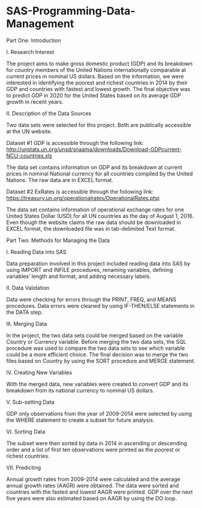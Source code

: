 # SAS-Programming-Data-Management
Part One: Introduction 

I.	Research Interest

The project aims to make gross domestic product (GDP) and its breakdown for country members of the United Nations internationally comparable at current prices in nominal US dollars. Based on the information, we were interested in identifying the poorest and richest countries in 2014 by their GDP and countries with fastest and lowest growth. The final objective was to predict GDP in 2020 for the United States based on its average GDP growth in recent years.

II.	Description of the Data Sources

Two data sets were selected for this project. Both are publically accessible at the UN website. 

Dataset #1 GDP is accessible through the following link: http://unstats.un.org/unsd/snaama/downloads/Download-GDPcurrent-NCU-countries.xls 

The data set contains information on GDP and its breakdown at current prices in nominal National currency for all countries compiled by the United Nations. The raw data are in EXCEL format.

Dataset #2 ExRates is accessible through the following link: https://treasury.un.org/operationalrates/OperationalRates.php

The data set contains information of operational exchange rates for one United States Dollar (USD) for all UN countries as the day of August 1, 2016. Even though the website claims the raw data should be downloaded in EXCEL format, the downloaded file was in tab-delimited Text format. 

Part Two: Methods for Managing the Data

I.	Reading Data into SAS

Data preparation involved in this project included reading data into SAS by using IMPORT and INFILE procedures, renaming variables, defining variables’ length and format, and adding necessary labels. 

II.	Data Validation

Data were checking for errors through the PRINT, FREQ, and MEANS procedures. Data errors were cleaned by using IF-THEN/ELSE statements in the DATA step.

III.	Merging Data

In the project, the two data sets could be merged based on the variable Country or Currency variable. Before merging the two data sets, the SQL procedure was used to compare the two data sets to see which variable could be a more efficient choice. The final decision was to merge the two files based on Country by using the SORT procedure and MERGE statement.

IV.	Creating New Variables

With the merged data, new variables were created to convert GDP and its breakdown from its national currency to nominal US dollars. 

V.	Sub-setting Data

GDP only observations from the year of 2009-2014 were selected by using the WHERE statement to create a subset for future analysis. 

VI.	Sorting Data

The subset were then sorted by data in 2014 in ascending or descending order and a list of first ten observations were printed as the poorest or richest countries.

VII.	Predicting 

Annual growth rates from 2009-2014 were calculated and the average annual growth rates (AAGR) were obtained. The data were sorted and countries with the fasted and lowest AAGR were printed. GDP over the next five years were also estimated based on AAGR by using the DO loop.
